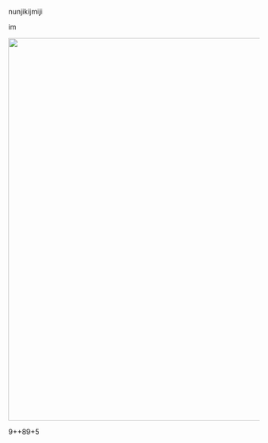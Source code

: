 <body>
<p>nunjikijmiji</p>
<p>im</p>
  <img src="file:///C|/users/Public/Pictures/Sample Pictures/Lighthouse.jpg" width="1024" height="768" />
<p>9++89+5</p>
</body>

